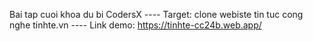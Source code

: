 Bai tap cuoi khoa du bi CodersX
---- Target: clone webiste tin tuc cong nghe tinhte.vn
---- Link demo: https://tinhte-cc24b.web.app/
